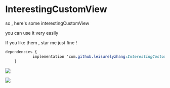 # InterestingCustomView

so , here's some interestingCustomView

you can use it very easily

If you like them , star me just fine !




```css
dependencies {
	        implementation 'com.github.leisurelyzhang:InterestingCustomView:v1.1'
	}
```



![](https://github.com/leisurelyzhang/MyImageResources/blob/master/device-2018-10-26-163105.png?raw=true)



![](https://github.com/leisurelyzhang/MyImageResources/blob/master/device-2018-10-26-163006.png?raw=true)

